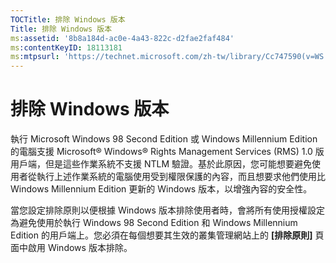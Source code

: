 ```yaml
---
TOCTitle: 排除 Windows 版本
Title: 排除 Windows 版本
ms:assetid: '8b8a184d-ac0e-4a43-822c-d2fae2faf484'
ms:contentKeyID: 18113181
ms:mtpsurl: 'https://technet.microsoft.com/zh-tw/library/Cc747590(v=WS.10)'
---
```


排除 Windows 版本
=================

執行 Microsoft Windows 98 Second Edition 或 Windows Millennium Edition 的電腦支援 Microsoft® Windows® Rights Management Services (RMS) 1.0 版用戶端，但是這些作業系統不支援 NTLM 驗證。基於此原因，您可能想要避免使用者從執行上述作業系統的電腦使用受到權限保護的內容，而且想要求他們使用比 Windows Millennium Edition 更新的 Windows 版本，以增強內容的安全性。

當您設定排除原則以便根據 Windows 版本排除使用者時，會將所有使用授權設定為避免使用於執行 Windows 98 Second Edition 和 Windows Millennium Edition 的用戶端上。您必須在每個想要其生效的叢集管理網站上的 **\[排除原則\]** 頁面中啟用 Windows 版本排除。
